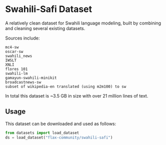 # Swahili-Safi Dataset

A relatively clean dataset for Swahili language modeling, built by combining and cleaning several existing datasets.

Sources include:
```
mc4-sw
oscar-sw
swahili_news
IWSLT
XNLI
flores 101
swahili-lm
gamayun-swahili-minikit
broadcastnews-sw
subset of wikipedia-en translated (using m2m100) to sw
```

In total this dataset is ~3.5 GB in size with over 21 million lines of text.

## Usage

This dataset can be downloaded and used as follows:

```python
from datasets import load_dataset
ds = load_dataset("flax-community/swahili-safi")
```
